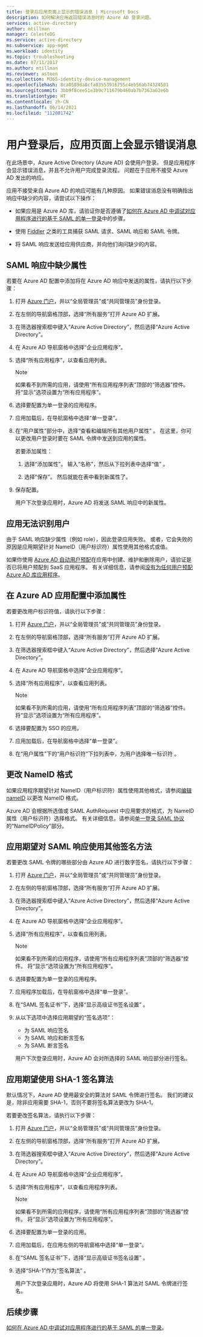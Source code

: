 ```yaml
---
title: 登录后应用页面上显示的错误消息 | Microsoft Docs
description: 如何解决应用返回错误消息时的 Azure AD 登录问题。
services: active-directory
author: mtillman
manager: CelesteDG
ms.service: active-directory
ms.subservice: app-mgmt
ms.workload: identity
ms.topic: troubleshooting
ms.date: 07/11/2017
ms.author: mtillman
ms.reviewer: asteen
ms.collection: M365-identity-device-management
ms.openlocfilehash: 8ca0589da8cfa03553916755c4eb56ab74324501
ms.sourcegitcommit: 3bb9f8cee51e3b9c711679b460ab7b7363a62e6b
ms.translationtype: HT
ms.contentlocale: zh-CN
ms.lasthandoff: 06/14/2021
ms.locfileid: "112081742"
---
```

# <a name="an-app-page-shows-an-error-message-after-the-user-signs-in"></a>用户登录后，应用页面上会显示错误消息

在此场景中，Azure Active Directory (Azure AD) 会使用户登录。 但是应用程序会显示错误消息，并且不允许用户完成登录流程。 问题在于应用不接受 Azure AD 发出的响应。

应用不接受来自 Azure AD 的响应可能有几种原因。 如果错误消息没有明确指出响应中缺少的内容，请尝试以下操作：

-   如果应用是 Azure AD 库，请验证你是否遵循了[如何在 Azure AD 中调试对应用程序进行的基于 SAML 的单一登录](./debug-saml-sso-issues.md)中的步骤。

-   使用 [Fiddler](https://www.telerik.com/fiddler) 之类的工具捕获 SAML 请求、SAML 响应和 SAML 令牌。

-   将 SAML 响应发送给应用供应商，并向他们询问缺少的内容。

## <a name="attributes-are-missing-from-the-saml-response"></a>SAML 响应中缺少属性

若要在 Azure AD 配置中添加将在 Azure AD 响应中发送的属性，请执行以下步骤：

1. 打开 [Azure 门户](https://portal.azure.com/)，并以“全局管理员”或“共同管理员”身份登录。

2. 在左侧的导航窗格顶部，选择“所有服务”打开 Azure AD 扩展。

3. 在筛选器搜索框中键入“Azure Active Directory”，然后选择“Azure Active Directory”。

4. 在 Azure AD 导航窗格中选择“企业应用程序”。

5. 选择“所有应用程序”，以查看应用列表。

   > [!NOTE]
   > 如果看不到所需的应用，请使用“所有应用程序列表”顶部的“筛选器”控件。 将“显示”选项设置为“所有应用程序”。

6. 选择要配置为单一登录的应用程序。

7. 应用加载后，在导航窗格中选择“单一登录”。

8. 在“用户属性”部分中，选择“查看和编辑所有其他用户属性” 。 在这里，你可以更改用户登录时要在 SAML 令牌中发送到应用的属性。

   若要添加属性：

   1. 选择“添加属性”。 输入“名称”，然后从下拉列表中选择“值” 。

   1.  选择“保存”。 然后就能在表中看到新属性了。

9. 保存配置。

   用户下次登录应用时，Azure AD 将发送 SAML 响应中的新属性。

## <a name="the-app-doesnt-identify-the-user"></a>应用无法识别用户

由于 SAML 响应缺少属性（例如 role），因此登录应用失败。 或者，它会失败的原因是应用期望针对 NameID（用户标识符）属性使用其他格式或值。

如果你使用 [Azure AD 自动用户预配](../app-provisioning/user-provisioning.md)在应用中创建、维护和删除用户，请验证是否已将用户预配到 SaaS 应用程序。 有关详细信息，请参阅[没有为任何用户预配 Azure AD 库应用程序](../app-provisioning/application-provisioning-config-problem-no-users-provisioned.md)。

## <a name="add-an-attribute-to-the-azure-ad-app-configuration"></a>在 Azure AD 应用配置中添加属性

若要更改用户标识符值，请执行以下步骤：

1. 打开 [Azure 门户](https://portal.azure.com/)，并以“全局管理员”或“共同管理员”身份登录。

2. 在左侧的导航窗格顶部，选择“所有服务”打开 Azure AD 扩展。

3. 在筛选器搜索框中键入“Azure Active Directory”，然后选择“Azure Active Directory”。

4. 在 Azure AD 导航窗格中选择“企业应用程序”。

5. 选择“所有应用程序”，以查看应用列表。

   > [!NOTE]
   > 如果看不到所需的应用，请使用“所有应用程序列表”顶部的“筛选器”控件。 将“显示”选项设置为“所有应用程序”。

6. 选择要配置为 SSO 的应用。

7. 应用加载后，在导航窗格中选择“单一登录”。

8. 在“用户属性”下的“用户标识符”下拉列表中，为用户选择唯一标识符 。

## <a name="change-the-nameid-format"></a>更改 NameID 格式

如果应用程序期望针对 NameID（用户标识符）属性使用其他格式，请参阅[编辑 nameID](../develop/active-directory-saml-claims-customization.md#editing-nameid) 以更改 NameID 格式。

Azure AD 会根据所选值或 SAML AuthRequest 中应用要求的格式，为 NameID 属性（用户标识符）选择格式。 有关详细信息，请参阅[单一登录 SAML 协议](../develop/single-sign-on-saml-protocol.md#nameidpolicy)的“NameIDPolicy”部分。

## <a name="the-app-expects-a-different-signature-method-for-the-saml-response"></a>应用期望对 SAML 响应使用其他签名方法

若要更改 SAML 令牌的哪些部分由 Azure AD 进行数字签名，请执行以下步骤：

1. 打开 [Azure 门户](https://portal.azure.com/)，并以“全局管理员”或“共同管理员”身份登录。

2. 在左侧的导航窗格顶部，选择“所有服务”打开 Azure AD 扩展。

3. 在筛选器搜索框中键入“Azure Active Directory”，然后选择“Azure Active Directory”。

4. 在 Azure AD 导航窗格中选择“企业应用程序”。

5. 选择“所有应用程序”，以查看应用列表。

   > [!NOTE]
   > 如果看不到所需的应用程序，请使用“所有应用程序列表”顶部的“筛选器”控件。 将“显示”选项设置为“所有应用程序”。

6. 选择要配置为单一登录的应用程序。

7. 应用程序加载后，在导航窗格中选择“单一登录”。

8. 在“SAML 签名证书”下，选择“显示高级证书签名设置” 。

9. 从以下选项中选择应用期望的“签名选项”：

   * 为 SAML 响应签名
   * 为 SAML 响应和断言签名
   * 为 SAML 断言签名

   用户下次登录应用时，Azure AD 会对所选择的 SAML 响应部分进行签名。

## <a name="the-app-expects-the-sha-1-signing-algorithm"></a>应用期望使用 SHA-1 签名算法

默认情况下，Azure AD 使用最安全的算法对 SAML 令牌进行签名。 我们的建议是，除非应用需要 SHA-1，否则不要将签名算法更改为 SHA-1。

若要更改签名算法，请执行以下步骤：

1. 打开 [Azure 门户](https://portal.azure.com/)，并以“全局管理员”或“共同管理员”身份登录。

2. 在左侧的导航窗格顶部，选择“所有服务”打开 Azure AD 扩展。

3. 在筛选器搜索框中键入“Azure Active Directory”，然后选择“Azure Active Directory”。

4. 在 Azure AD 导航窗格中选择“企业应用程序”。

5. 选择“所有应用程序”，以查看应用程序列表。

   > [!NOTE]
   > 如果看不到所需的应用程序，请使用“所有应用程序列表”顶部的“筛选器”控件。 将“显示”选项设置为“所有应用程序”。

6. 选择要配置为单一登录的应用。

7. 应用加载后，在应用左侧的导航窗格中选择“单一登录”。

8. 在“SAML 签名证书”下，选择“显示高级证书签名设置” 。

9. 选择“SHA-1”作为“签名算法” 。

   用户下次登录应用时，Azure AD 将使用 SHA-1 算法对 SAML 令牌进行签名。

## <a name="next-steps"></a>后续步骤
[如何在 Azure AD 中调试对应用程序进行的基于 SAML 的单一登录](./debug-saml-sso-issues.md)。